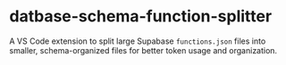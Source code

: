 # datbase-schema-function-splitter
A VS Code extension to split large Supabase `functions.json` files into smaller, schema-organized files for better token usage and organization.
